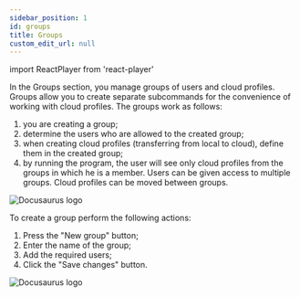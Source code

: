 ```yaml
---
sidebar_position: 1
id: groups
title: Groups
custom_edit_url: null
---
```

import ReactPlayer from 'react-player'

In the Groups section, you manage groups of users and cloud profiles.
Groups allow you to create separate subcommands for the convenience of working with cloud profiles.
The groups work as follows:
1. you are creating a group;
2. determine the users who are allowed to the created group;
3. when creating cloud profiles (transferring from local to cloud), define them in the created group;
4. by running the program, the user will see only cloud profiles from the groups in which he is a member.
Users can be given access to multiple groups.
Cloud profiles can be moved between groups.

![Docusaurus logo](/img/2-cloud/4-groups/eng/groups-1.png)

To create a group perform the following actions:
1. Press the "New group" button;
2. Enter the name of the group;
3. Add the required users;
4. Click the "Save changes" button.

![Docusaurus logo](/img/2-cloud/4-groups/eng/groups-2.png)